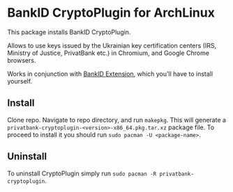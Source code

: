 BankID CryptoPlugin for ArchLinux
=================================

This package installs BankID CryptoPlugin.

Allows to use keys issued by the Ukrainian key certification centers (IRS, Ministry of Justice, PrivatBank etc.) in Chromium, and Google Chrome browsers.

Works in conjunction with [BankID Extension](https://chrome.google.com/webstore/detail/bankid-cryptoplugin/pgfbdgicjmhenccemcijooffohcdanic), which you'll have to install yourself.

## Install

Clone repo. Navigate to repo directory, and run `makepkg`. This will generate a `privatbank-cryptoplugin-<version>-x86_64.pkg.tar.xz` package file. To proceed to install it you should run `sudo pacman -U <package-name>`.

## Uninstall

To uninstall CryptoPlugin simply run `sudo pacman -R privatbank-cryptoplugin`.
